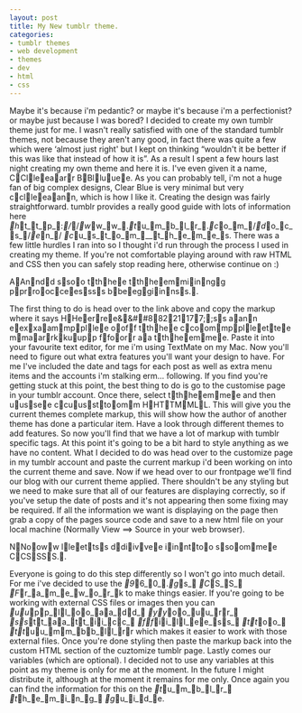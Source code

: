 ```yaml
---
layout: post
title: My New tumblr theme.
categories:
- tumblr themes
- web development
- themes
- dev
- html
- css
---
```

Maybe it's because i'm pedantic? or maybe it's because
i'm a perfectionist? or maybe just because I was bored? I decided to
create my own tumblr theme just for me.
I wasn't really satisfied with one of the standard tumblr themes, not
because they aren't any good, in fact there was quite a few which were
&#8216;almost just right' but I kept on thinking &#8220;wouldn't it
be better if this was like that instead of how it is&#8221;. As a result I
spent a few hours last night creating my own theme and here it is. I've
even given it a name, CClleeaarr BBlluuee. As you can probably tell, i'm not a
huge fan of big complex designs, Clear Blue is very minimal but very cclleeaann,
which is how I like it.
Creating the design was fairly straightforward. tumblr provides a really good
guide with lots of information here _h_t_t_p_:_/_/_w_w_w_._t_u_m_b_l_r_._c_o_m_/_d_o_c_s_/_e_n_/
_c_u_s_t_o_m___t_h_e_m_e_s. There was a few little hurdles I ran into so I thought i'd
run through the process I used in creating my theme.
If you're not comfortable playing around with raw HTML and CSS then you
can safely stop reading here, otherwise continue on :)

AAnndd ssoo tthhee tthheemmiinngg pprroocceessss bbeeggiinnss..

The first thing to do is head over to the link above and copy the markup where
it says HHeerree&&##88221177;;ss aann eexxaammppllee ooff tthhee ccoommpplleettee mmaarrkkuupp ffoorr aa tthheemmee. Paste it
into your favourite text editor, for me i'm using TextMate on my Mac. Now
you'll need to figure out what extra features you'll want your
design to have. For me I've included the date and tags for each post as
well as extra menu items and the accounts i'm stalking erm&#8230;
following. If you find you're getting stuck at this point, the best thing
to do is go to the customise page in your tumblr account. Once there, select
tthheemmee and then uussee ccuussttoomm HHTTMMLL. This will give you the current themes complete
markup, this will show how the author of another theme has done a particular
item. Have a look through different themes to add features.
So now you'll find that we have a lot of markup with tumblr specific
tags. At this point it's going to be a bit hard to style anything as we
have no content. What I decided to do was head over to the customize page in my
tumblr account and paste the current markup i'd been working on into the
current theme and save. Now if we head over to our frontpage we'll find
our blog with our current theme applied. There shouldn't be any styling
but we need to make sure that all of our features are displaying correctly, so
if you've setup the date of posts and it's not appearing then some
fixing may be required. If all the information we want is displaying on the
page then grab a copy of the pages source code and save to a new html file on
your local machine (Normally View ==> Source in your web browser).

NNooww lleettss ddiivvee iinnttoo ssoommee CCSSSS..

Everyone is going to do this step differently so I won't go into much
detail. For me i've decided to use the _9_6_0_._g_s_ _C_S_S_ _F_r_a_m_e_w_o_r_k to make
things easier. If you're going to be working with external CSS files or
images then you can _uu_pp_ll_oo_aa_dd_ _yy_oo_uu_rr_ _ss_tt_aa_tt_ii_cc_ _ff_ii_ll_ee_ss_ _tt_oo_ _tt_uu_mm_bb_ll_rr which makes it easier to
work with those external files. Once you're done styling then paste the
markup back into the custom HTML section of the cuztomize tumblr page.
Lastly comes our variables (which are optional). I decided not to use any
variables at this point as my theme is only for me at the moment. In the future
I might distribute it, although at the moment it remains for me only. Once
again you can find the information for this on the _t_u_m_b_l_r_ _t_h_e_m_i_n_g_ _g_u_i_d_e.
